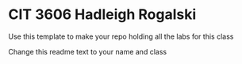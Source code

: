 # CIT 3606 Hadleigh Rogalski
Use this template to make your repo holding all the labs for this class

Change this readme text to your name and class
